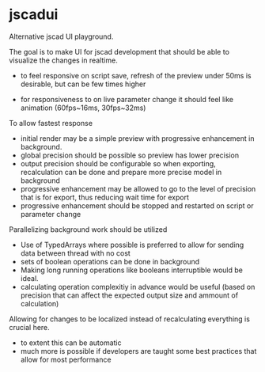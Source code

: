 # jscadui

Alternative jscad UI playground.

The goal is to make UI for jscad development that should be able to visualize the changes in realtime.

- to feel responsive on script save, refresh of the preview under 50ms is desirable, but can be few times higher

- for responsiveness to on live parameter change it should feel like animation (60fps~16ms, 30fps~32ms)



To allow fastest response 

- initial render may be a simple preview with progressive enhancement in background. 
- global precision should be possible so preview has lower precision
- output precision should be configurable so when exporting, recalculation can be done and prepare more precise model in background
- progressive enhancement may be allowed to go to the level of precision that is for export, thus reducing wait time for export
- progressive enhancement should be stopped and restarted on script or parameter change



Parallelizing background work should be utilized

- Use of TypedArrays where possible is preferred to allow for sending data between thread with no cost
- sets of boolean operations can be done in background
- Making long running operations like booleans interruptible would be ideal.
- calculating operation complexitiy in advance would be useful (based on precision that can affect the expected output size and ammount of calculation)



Allowing for changes to be localized instead of recalculating everything is crucial here.

- to extent this can be automatic
- much more is possible if developers are taught some best practices that allow for most performance



